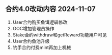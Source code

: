 ## 合约4.0改动内容 2024-11-07
1. User合约购买鱼饵逻辑修改
2. OOC增加管理员操作
3. Stake合约withdraw和getReward功能用户可见
4. User合约鱼池升级
5. 钓手合约付费mint再加上机械
